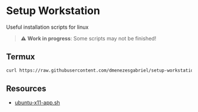 # Setup Workstation

Useful installation scripts for linux

> :warning: **Work in progress**: Some scripts may not be finished!

## Termux

```sh
curl https://raw.githubusercontent.com/dmenezesgabriel/setup-workstation/refs/heads/master/termux/setup-termux.sh | sh
```

## Resources

- [ubuntu-x11-app.sh](https://github.com/01101010110/proot-distro-scripts/blob/main/ubuntu-x11-app.sh)
